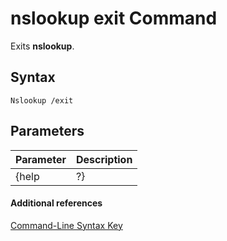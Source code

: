 # nslookup exit Command



Exits **nslookup**.

## Syntax

```
Nslookup /exit
```

## Parameters

|Parameter|Description|
|---------|-----------|
|{help | ?}|Displays a short summary of **nslookup** subcommands.|

#### Additional references

[Command-Line Syntax Key](command-line-syntax-key.md)